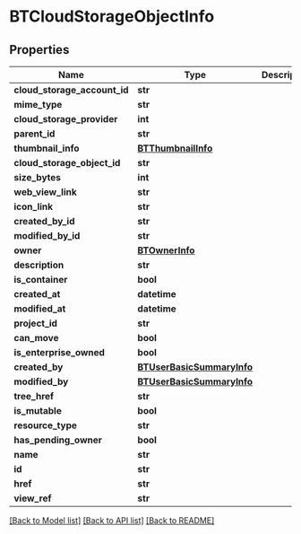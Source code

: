 # BTCloudStorageObjectInfo

## Properties
Name | Type | Description | Notes
------------ | ------------- | ------------- | -------------
**cloud_storage_account_id** | **str** |  | [optional] 
**mime_type** | **str** |  | [optional] 
**cloud_storage_provider** | **int** |  | [optional] 
**parent_id** | **str** |  | [optional] 
**thumbnail_info** | [**BTThumbnailInfo**](BTThumbnailInfo.md) |  | [optional] 
**cloud_storage_object_id** | **str** |  | [optional] 
**size_bytes** | **int** |  | [optional] 
**web_view_link** | **str** |  | [optional] 
**icon_link** | **str** |  | [optional] 
**created_by_id** | **str** |  | [optional] 
**modified_by_id** | **str** |  | [optional] 
**owner** | [**BTOwnerInfo**](BTOwnerInfo.md) |  | [optional] 
**description** | **str** |  | [optional] 
**is_container** | **bool** |  | [optional] 
**created_at** | **datetime** |  | [optional] 
**modified_at** | **datetime** |  | [optional] 
**project_id** | **str** |  | [optional] 
**can_move** | **bool** |  | [optional] 
**is_enterprise_owned** | **bool** |  | [optional] 
**created_by** | [**BTUserBasicSummaryInfo**](BTUserBasicSummaryInfo.md) |  | [optional] 
**modified_by** | [**BTUserBasicSummaryInfo**](BTUserBasicSummaryInfo.md) |  | [optional] 
**tree_href** | **str** |  | [optional] 
**is_mutable** | **bool** |  | [optional] 
**resource_type** | **str** |  | [optional] 
**has_pending_owner** | **bool** |  | [optional] 
**name** | **str** |  | [optional] 
**id** | **str** |  | [optional] 
**href** | **str** |  | [optional] 
**view_ref** | **str** |  | [optional] 

[[Back to Model list]](../README.md#documentation-for-models) [[Back to API list]](../README.md#documentation-for-api-endpoints) [[Back to README]](../README.md)


